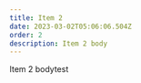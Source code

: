 ```yaml
---
title: Item 2
date: 2023-03-02T05:06:06.504Z
order: 2
description: I﻿tem 2 body
---
```

I﻿tem 2 bodytest